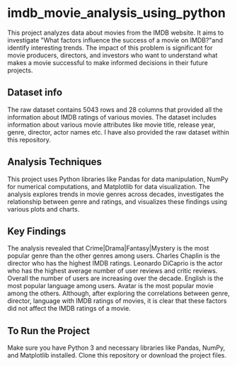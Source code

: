 # imdb_movie_analysis_using_python
This project analyzes data about movies from the IMDB website. It aims to investigate "What factors influence the success of a movie on IMDB?"and identify interesting trends. The impact of this problem is significant for movie producers, directors, and investors who want to understand what makes a movie successful to make informed decisions in their future projects. 

## Dataset info
The raw dataset contains 5043 rows and 28 columns that provided all the information about IMDB ratings of various movies. The dataset includes information about various movie attributes like movie title, release year, genre, director, actor names etc. I have also provided the raw dataset within this repository.

## Analysis Techniques
This project uses Python libraries like Pandas for data manipulation, NumPy for numerical computations, and Matplotlib for data visualization. The analysis explores trends in movie genres across decades, investigates the relationship between genre and ratings, and visualizes these findings using various plots and charts.

## Key Findings
The analysis revealed that Crime|Drama|Fantasy|Mystery is the most popular genre than the other genres among users. Charles Chaplin is the director who has the highest IMDB ratings. Leonardo DiCaprio is the actor who has the highest average number of user reviews and critic reviews. Overall the number of users are increasing over the decade. English is the most popular language among users. Avatar is the most popular movie among the others. Although, after exploring the correlations between genre, director, language with IMDB ratings of movies, it is clear that these factors did not affect the IMDB ratings of a movie.


## To Run the Project
Make sure you have Python 3 and necessary libraries like Pandas, NumPy, and Matplotlib installed.
Clone this repository or download the project files.

